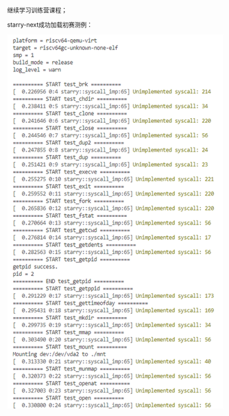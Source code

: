 继续学习训练营课程；

starry-next成功加载初赛测例：
               
![alt text](<../../assets/Week2 (12.16)/image.png>)